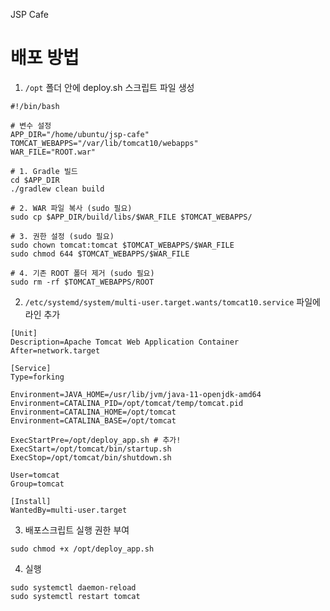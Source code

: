 JSP Cafe

# 배포 방법
1. `/opt` 폴더 안에 deploy.sh 스크립트 파일 생성
```
#!/bin/bash

# 변수 설정
APP_DIR="/home/ubuntu/jsp-cafe"
TOMCAT_WEBAPPS="/var/lib/tomcat10/webapps"
WAR_FILE="ROOT.war"

# 1. Gradle 빌드
cd $APP_DIR
./gradlew clean build

# 2. WAR 파일 복사 (sudo 필요)
sudo cp $APP_DIR/build/libs/$WAR_FILE $TOMCAT_WEBAPPS/

# 3. 권한 설정 (sudo 필요)
sudo chown tomcat:tomcat $TOMCAT_WEBAPPS/$WAR_FILE
sudo chmod 644 $TOMCAT_WEBAPPS/$WAR_FILE

# 4. 기존 ROOT 폴더 제거 (sudo 필요)
sudo rm -rf $TOMCAT_WEBAPPS/ROOT

```

2. `/etc/systemd/system/multi-user.target.wants/tomcat10.service` 파일에 라인 추가

```angular2html
[Unit]
Description=Apache Tomcat Web Application Container
After=network.target

[Service]
Type=forking

Environment=JAVA_HOME=/usr/lib/jvm/java-11-openjdk-amd64
Environment=CATALINA_PID=/opt/tomcat/temp/tomcat.pid
Environment=CATALINA_HOME=/opt/tomcat
Environment=CATALINA_BASE=/opt/tomcat

ExecStartPre=/opt/deploy_app.sh # 추가!
ExecStart=/opt/tomcat/bin/startup.sh
ExecStop=/opt/tomcat/bin/shutdown.sh

User=tomcat
Group=tomcat

[Install]
WantedBy=multi-user.target
```

3. 배포스크립트 실행 권한 부여
```angular2html
sudo chmod +x /opt/deploy_app.sh
```

4. 실행
```angular2html
sudo systemctl daemon-reload
sudo systemctl restart tomcat
```
